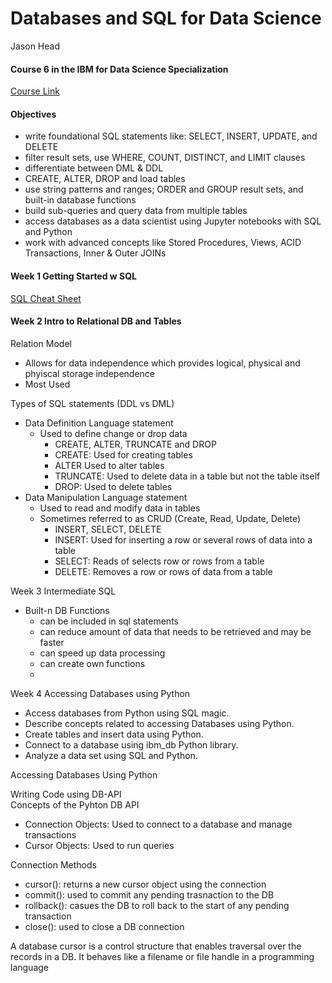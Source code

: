 # Databases and SQL for Data Science

Jason Head

#### Course 6 in the IBM for Data Science Specialization

[Course Link](https://www.coursera.org/learn/sql-data-science/home/week/1)

#### Objectives

* write foundational SQL statements like: SELECT, INSERT, UPDATE, and DELETE 
* filter result sets, use WHERE, COUNT, DISTINCT, and LIMIT clauses 
* differentiate between DML & DDL  
* CREATE, ALTER, DROP and load tables 
* use string patterns and ranges; ORDER and GROUP result sets, and built-in database functions 
* build sub-queries and query data from multiple tables  
* access databases as a data scientist using Jupyter notebooks with SQL and Python 
* work with advanced concepts like Stored Procedures, Views, ACID Transactions, Inner & Outer JOINs 

#### Week 1 Getting Started w SQL

[SQL Cheat Sheet](https://author-ide.skills.network/render?token=eyJhbGciOiJIUzI1NiIsInR5cCI6IkpXVCJ9.eyJtZF9pbnN0cnVjdGlvbnNfdXJsIjoiaHR0cHM6Ly9jZi1jb3Vyc2VzLWRhdGEuczMudXMuY2xvdWQtb2JqZWN0LXN0b3JhZ2UuYXBwZG9tYWluLmNsb3VkL0lCTURldmVsb3BlclNraWxsc05ldHdvcmstREIwMjAxRU4tU2tpbGxzTmV0d29yay9sYWJzL0NoZWF0U2hlZXQvU1FMLUNoZWF0LVNoZWV0LUJhc2Npcy5tZCIsInRvb2xfdHlwZSI6Imluc3RydWN0aW9uYWwtbGFiIiwiYWRtaW4iOmZhbHNlLCJpYXQiOjE2OTI5NTE0Mzh9.7bS4GDbKzkxQXdDeuDJadkf82pu777fe8xHUJ8F3XnE)

#### Week 2 Intro to Relational DB and Tables

Relation Model
* Allows for data independence which provides logical, physical and phyiscal storage independence
* Most Used

Types of SQL statements (DDL vs DML)
* Data Definition Language statement
    * Used to define change or drop data
        * CREATE, ALTER, TRUNCATE and DROP
        * CREATE: Used for creating tables
        * ALTER Used to alter tables
        * TRUNCATE: Used to delete data in a table but not the table itself
        * DROP: Used to delete tables
* Data Manipulation Language statement
    * Used to read and modify data in tables
    * Sometimes referred to as CRUD (Create, Read, Update, Delete)
        * INSERT, SELECT, DELETE
        * INSERT: Used for inserting a row or several rows of data into a table
        * SELECT: Reads of selects row or rows from a table
        * DELETE: Removes a row or rows of data from a table

Week 3 Intermediate SQL
* Built-n DB Functions
    * can be included in sql statements
    * can reduce amount of data that needs to be retrieved and may be faster
    * can speed up data processing
    * can create own functions
    * 

Week 4 Accessing Databases using Python
* Access databases from Python using SQL magic.
* Describe concepts related to accessing Databases using Python.
* Create tables and insert data using Python.
* Connect to a database using ibm_db Python library.
* Analyze a data set using SQL and Python.

Accessing Databases Using Python 

Writing Code using DB-API  
Concepts of the Pyhton DB API
* Connection Objects: Used to connect to a database and manage transactions
* Cursor Objects: Used to run queries

Connection Methods
* cursor(): returns a new cursor object using the connection
* commit(): used to commit any pending trasnaction to the DB
* rollback(): casues the DB to roll back to the start of any pending transaction
* close(): used to close a DB connection

A database cursor is a control structure that enables traversal over the records in a DB. It behaves like a filename or file handle in a programming language


```python

```

